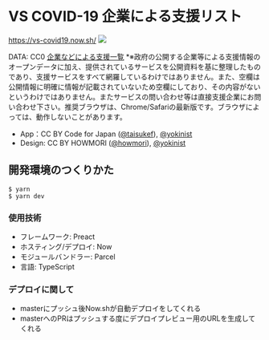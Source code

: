 # VS COVID-19 企業による支援リスト
https://vs-covid19.now.sh/
[![](https://i.gyazo.com/a4e00faf8a6da6ac42073d148efbbd21.png)](https://gyazo.com/a4e00faf8a6da6ac42073d148efbbd21)

DATA: CC0 [企業などによる支援一覧](https://docs.google.com/spreadsheets/d/1IiHUk3D_b6e5BfqFG3ZBxQ8X-QVACdY7CeQeG6C7S1w/)
*※政府の公開する企業等による支援情報のオープンデータに加え、提供されているサービスを公開資料を基に整理したものであり、支援サービスをすべて網羅しているわけではありません。また、空欄は公開情報に明確に情報が記載されていないため空欄にしており、その内容がないというわけではありません。またサービスの問い合わせ等は直接支援企業にお問い合わせ下さい。推奨ブラウザは、Chrome/Safariの最新版です。ブラウザによっては、動作しないことがあります。

- App：CC BY Code for Japan ([@taisukef](https://twitter.com/taisukef)), [@yokinist](https://github.com/yokinist)
- Design: CC BY HOWMORI ([@howmori](https://twitter.com/howmori)), [@yokinist](https://github.com/yokinist)

## 開発環境のつくりかた
```
$ yarn
$ yarn dev
```

### 使用技術
- フレームワーク: Preact
- ホスティング/デプロイ: Now
- モジュールバンドラー: Parcel
- 言語: TypeScript

### デプロイに関して
- masterにプッシュ後Now.shが自動デプロイをしてくれる
- masterへのPRはプッシュする度にデプロイプレビュー用のURLを生成してくれる
